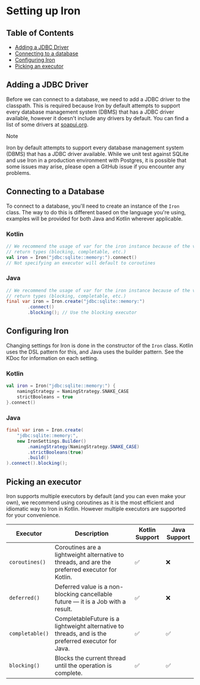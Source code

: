 # Setting up Iron

## Table of Contents
- [Adding a JDBC Driver](#adding-a-jdbc-driver)
- [Connecting to a database](#connecting-to-a-database)
- [Configuring Iron](#configuring-iron)
- [Picking an executor](#picking-an-executor)

## Adding a JDBC Driver

Before we can connect to a database, we need to add a JDBC driver to the classpath. This is required
because Iron by default attempts to support every database management system (DBMS) that has a JDBC
driver available, however it doesn't include any drivers by default. You can find a list of some 
drivers at [soapui.org](https://www.soapui.org/docs/jdbc/reference/jdbc-drivers/).

> [!NOTE]  
> Iron by default attempts to support every database management system (DBMS) that has a JDBC driver 
> available. While we unit test against SQLite and use Iron in a production environment with Postgres,
> it is possible that some issues may arise, please open a GitHub issue if you encounter any problems.

## Connecting to a Database

To connect to a database, you'll need to create an instance of the `Iron` class. The way to do this
is different based on the language you're using, examples will be provided for both Java and Kotlin
wherever applicable.

### Kotlin
```kotlin
// We recommend the usage of var for the iron instance because of the varying
// return types (blocking, completable, etc.)
val iron = Iron("jdbc:sqlite::memory:").connect() 
// Not specifying an executor will default to coroutines
```

### Java
```java
// We recommend the usage of var for the iron instance because of the varying
// return types (blocking, completable, etc.)
final var iron = Iron.create("jdbc:sqlite::memory:")
        .connect()
        .blocking(); // Use the blocking executor
```

## Configuring Iron

Changing settings for Iron is done in the constructor of the `Iron` class. Kotlin uses the DSL pattern
for this, and Java uses the builder pattern. See the KDoc for information on each setting.

### Kotlin
```kotlin
val iron = Iron("jdbc:sqlite::memory:") {
    namingStrategy = NamingStrategy.SNAKE_CASE
    strictBooleans = true
}.connect()
```

### Java
```java
final var iron = Iron.create(
    "jdbc:sqlite::memory:",
    new IronSettings.Builder()
        .namingStrategy(NamingStrategy.SNAKE_CASE)
        .strictBooleans(true)
        .build()
).connect().blocking();
```

## Picking an executor

Iron supports multiple executors by default (and you can even make your own), we recommend using
coroutines as it is the most efficient and idiomatic way to Iron in Kotlin. However multiple executors
are supported for your convenience.

| Executor        |Description|Kotlin Support|Java Support|
|-----------------|---|---|---|
| `coroutines()`  |Coroutines are a lightweight alternative to threads, and are the preferred executor for Kotlin.|✅|❌|
| `deferred()`    |Deferred value is a non-blocking cancellable future — it is a Job with a result.|✅|❌|
| `completable()` |CompletableFuture is a lightweight alternative to threads, and is the preferred executor for Java.|✅|✅|
| `blocking()`    |Blocks the current thread until the operation is complete.|✅|✅|
